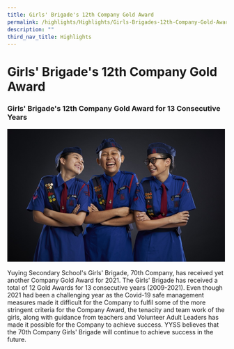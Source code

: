 ```yaml
---
title: Girls' Brigade's 12th Company Gold Award
permalink: /highlights/Highlights/Girls-Brigades-12th-Company-Gold-Award/
description: ""
third_nav_title: Highlights
---
```


Girls' Brigade's 12th Company Gold Award
========================================

### Girls' Brigade's 12th Company Gold Award for 13 Consecutive Years


![](/images/GIrls1.png)


Yuying Secondary School's Girls' Brigade, 70th Company, has received yet another Company Gold Award for 2021. The Girls' Brigade has received a total of 12 Gold Awards for 13 consecutive years (2009-2021). Even though 2021 had been a challenging year as the Covid-19 safe management measures made it difficult for the Company to fulfil some of the more stringent criteria for the Company Award, the tenacity and team work of the girls, along with guidance from teachers and Volunteer Adult Leaders has made it possible for the Company to achieve success. YYSS believes that the 70th Company Girls' Brigade will continue to achieve success in the future.